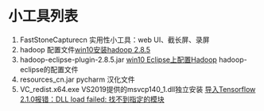 # 小工具列表
1. FastStoneCapturecn 实用性小工具：web UI、截长屏、录屏
2. hadoop 配置文件[win10安装hadoop 2.8.5](https://blog.csdn.net/qq_36888550/article/details/105038790)
3. hadoop-eclipse-plugin-2.8.5.jar [win10 Eclipse上配置Hadoop](https://blog.csdn.net/qq_36888550/article/details/105207549) hadoop-eclipse的配置文件
4. resources_cn.jar pycharm 汉化文件
5. VC_redist.x64.exe VS2019提供的msvcp140_1.dll独立安装 [导入Tensorflow 2.1.0报错：DLL load failed: 找不到指定的模块](https://blog.csdn.net/qq_36888550/article/details/105373730)
